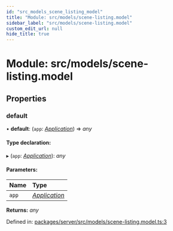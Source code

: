 ```yaml
---
id: "src_models_scene_listing_model"
title: "Module: src/models/scene-listing.model"
sidebar_label: "src/models/scene-listing.model"
custom_edit_url: null
hide_title: true
---
```


# Module: src/models/scene-listing.model

## Properties

### default

• **default**: (`app`: [*Application*](src_declarations.md#application)) => *any*

#### Type declaration:

▸ (`app`: [*Application*](src_declarations.md#application)): *any*

#### Parameters:

Name | Type |
:------ | :------ |
`app` | [*Application*](src_declarations.md#application) |

**Returns:** *any*

Defined in: [packages/server/src/models/scene-listing.model.ts:3](https://github.com/xr3ngine/xr3ngine/blob/7650c2bea/packages/server/src/models/scene-listing.model.ts#L3)
